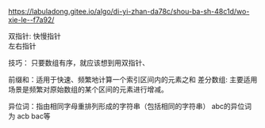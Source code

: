 https://labuladong.gitee.io/algo/di-yi-zhan-da78c/shou-ba-sh-48c1d/wo-xie-le--f7a92/

双指针:
快慢指针  
左右指针

技巧：
只要数组有序，就应该想到用双指针、




前缀和：适用于快速、频繁地计算一个索引区间内的元素之和
差分数组: 主要适用场景是频繁对原始数组的某个区间的元素进行增减。


异位词：指由相同字母重排列形成的字符串（包括相同的字符串）
abc的异位词为 acb bac等